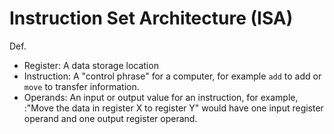 # Instruction Set Architecture (ISA)

Def.

- Register: A data storage location
- Instruction: A "control phrase" for a computer, for example `add` to add or `move` to transfer information.
- Operands: An input or output value for an instruction, for example, :"Move the data in register X to register Y" would have one input register operand and one output register operand.
